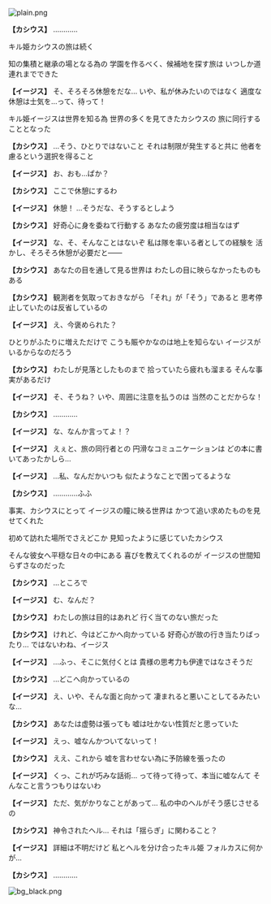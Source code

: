 
![plain.png](../images/backgrounds/plain.png)

**【カシウス】**
…………

キル姫カシウスの旅は続く

知の集積と継承の場となる為の
学園を作るべく、候補地を探す旅は
いつしか道連れまでできた

**【イージス】**
そ、そろそろ休憩をだな…
いや、私が休みたいのではなく
適度な休憩は士気を…って、待って！

キル姫イージスは世界を知る為
世界の多くを見てきたカシウスの
旅に同行することとなった

**【カシウス】**
…そう、ひとりではないこと
それは制限が発生すると共に
他者を慮るという選択を得ること

**【イージス】**
お、おも…ぱか？

**【カシウス】**
ここで休憩にするわ

**【イージス】**
休憩！
…そうだな、そうするとしよう

**【カシウス】**
好奇心に身を委ねて行動する
あなたの疲労度は相当なはず

**【イージス】**
な、そ、そんなことはないぞ
私は隊を率いる者としての経験を
活かし、そろそろ休憩が必要だと――

**【カシウス】**
あなたの目を通して見る世界は
わたしの目に映らなかったものもある

**【カシウス】**
観測者を気取っておきながら
「それ」が「そう」であると
思考停止していたのは反省しているの

**【イージス】**
え、今褒められた？

ひとりがふたりに増えただけで
こうも賑やかなのは地上を知らない
イージスがいるからなのだろう

**【カシウス】**
わたしが見落としたものまで
拾っていたら疲れも溜まる
そんな事実があるだけ

**【イージス】**
そ、そうね？
いや、周囲に注意を払うのは
当然のことだからな！

**【カシウス】**
…………

**【イージス】**
な、なんか言ってよ！？

**【イージス】**
えぇと、旅の同行者との
円滑なコミュニケーションは
どの本に書いてあったかしら…

**【イージス】**
…私、なんだかいつも
似たようなことで困ってるような

**【カシウス】**
…………ふふ

事実、カシウスにとって
イージスの瞳に映る世界は
かつて追い求めたものを見せてくれた

初めて訪れた場所でさえどこか
見知ったように感じていたカシウス

そんな彼女へ平穏な日々の中にある
喜びを教えてくれるのが
イージスの世間知らずさなのだった

**【カシウス】**
…ところで

**【イージス】**
む、なんだ？

**【カシウス】**
わたしの旅は目的はあれど
行く当てのない旅だった

**【カシウス】**
けれど、今はどこかへ向かっている
好奇心が故の行き当たりばったり…
ではないわね、イージス

**【イージス】**
…ふっ、そこに気付くとは
貴様の思考力も伊達ではなさそうだ

**【カシウス】**
…どこへ向かっているの

**【イージス】**
え、いや、そんな面と向かって
凄まれると悪いことしてるみたいな…

**【カシウス】**
あなたは虚勢は張っても
嘘は吐かない性質だと思っていた

**【イージス】**
えっ、嘘なんかついてないって！

**【カシウス】**
ええ、これから
嘘を言わせない為に予防線を張ったの

**【イージス】**
くっ、これが巧みな話術…
って待って待って、本当に嘘なんて
そんなこと言うつもりはないわ

**【イージス】**
ただ、気がかりなことがあって…
私の中のヘルがそう感じさせるの

**【カシウス】**
神令されたヘル…
それは「揺らぎ」に関わること？

**【イージス】**
詳細は不明だけど
私とヘルを分け合ったキル姫
フォルカスに何かが…

**【カシウス】**
…………

![bg_black.png](../images/backgrounds/bg_black.png)
